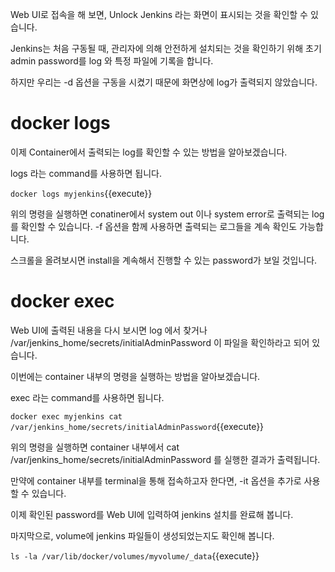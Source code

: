 Web UI로 접속을 해 보면, Unlock Jenkins 라는 화면이 표시되는 것을 확인할 수 있습니다.

Jenkins는 처음 구동될 때, 관리자에 의해 안전하게 설치되는 것을 확인하기 위해 초기 admin password를 log 와 특정 파일에 기록을 합니다.

하지만 우리는 -d 옵션을 구동을 시켰기 때문에 화면상에 log가 출력되지 않았습니다.

# docker logs

이제 Container에서 출력되는 log를 확인할 수 있는 방법을 알아보겠습니다.

logs 라는 command를 사용하면 됩니다.

`docker logs myjenkins`{{execute}}

위의 명령을 실행하면 conatiner에서 system out 이나 system error로 출력되는 log를 확인할 수 있습니다. -f 옵션을 함께 사용하면 출력되는 로그들을 계속 확인도 가능합니다.

스크롤을 올려보시면 install을 계속해서 진행할 수 있는 password가 보일 것입니다.

# docker exec

Web UI에 출력된 내용을 다시 보시면 log 에서 찾거나 /var/jenkins_home/secrets/initialAdminPassword 이 파일을 확인하라고 되어 있습니다.

이번에는 container 내부의 명령을 실행하는 방법을 알아보겠습니다.

exec 라는 command를 사용하면 됩니다.

`docker exec myjenkins cat /var/jenkins_home/secrets/initialAdminPassword`{{execute}}

위의 명령을 실행하면 container 내부에서 cat /var/jenkins_home/secrets/initialAdminPassword 를 실행한 결과가 출력됩니다.

만약에 container 내부를 terminal을 통해 접속하고자 한다면, -it 옵션을 추가로 사용할 수 있습니다.

이제 확인된 password를 Web UI에 입력하여 jenkins 설치를 완료해 봅니다.

마지막으로, volume에 jenkins 파일들이 생성되었는지도 확인해 봅니다.

`ls -la /var/lib/docker/volumes/myvolume/_data`{{execute}}
